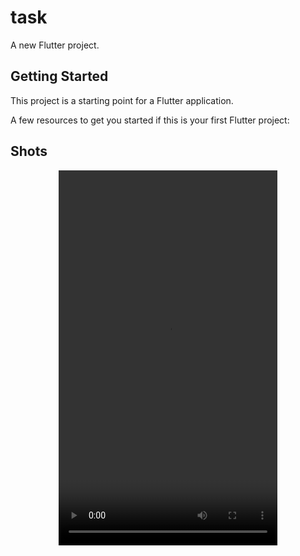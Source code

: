 # task

A new Flutter project.

## Getting Started

This project is a starting point for a Flutter application.

A few resources to get you started if this is your first Flutter project:
## Shots
<div align=center>
  <video src="https://user-images.githubusercontent.com/75671317/129194472-e8839962-f6ac-4008-8a25-16072f4dde42.mp4" height=600 width=350>
  </div>
